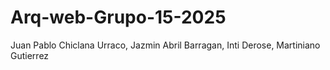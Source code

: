 # Arq-web-Grupo-15-2025
Juan Pablo Chiclana Urraco, Jazmin Abril Barragan, Inti Derose, Martiniano Gutierrez
